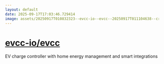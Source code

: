 ```yaml
---
layout: default
date: 2025-09-17T17:03:46.729414
image: assets/20250917T010832323--evcc-io--evcc--20250917T011104638--cropped.png
---
```


# [evcc-io/evcc](https://github.com/evcc-io/evcc)

EV charge controller with home energy management and smart integrations
